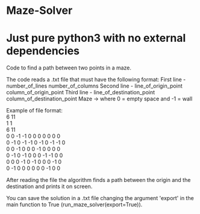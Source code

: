 # Maze-Solver
# Just pure python3 with no external dependencies

Code to find a path between two points in a maze.

The code reads a .txt file that must have the following format:
First line - number_of_lines number_of_columns
Second line - line_of_origin_point column_of_origin_point
Third line - line_of_destination_point column_of_destination_point
Maze -> where 0 = empty space and -1 = wall

Example of file format:  
    6  11  
    1  1  
    6  11  
    0  0 -1 -1  0  0  0  0  0  0  0  
    0 -1  0 -1 -1  0 -1  0 -1 -1  0  
    0  0 -1  0  0  0 -1  0  0  0  0  
    0 -1  0 -1  0  0  0 -1 -1  0  0  
    0  0  0 -1  0 -1  0  0  0 -1  0  
    0 -1  0  0  0  0  0  0 -1  0  0  
    
After reading the file the algorithm finds a path between
the origin and the destination and prints it on screen.

You can save the solution in a .txt file changing the argument
'export' in the main function to True (run_maze_solver(export=True)).
